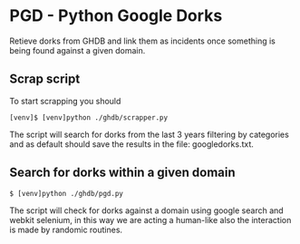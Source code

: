 # PGD - Python Google Dorks
Retieve dorks from GHDB and link them as incidents once something is being found against a given domain.

## Scrap script
To start scrapping you should

```shell
[venv]$ [venv]python ./ghdb/scrapper.py
``` 

The script will search for dorks from the last 3 years filtering by categories and as default should save the results in the file: googledorks.txt.

## Search for dorks within a given domain

```shell
$ [venv]python ./ghdb/pgd.py
``` 

The script will check for dorks against a domain using google search and webkit selenium, in this way we are acting a human-like also the interaction is made by randomic routines.
